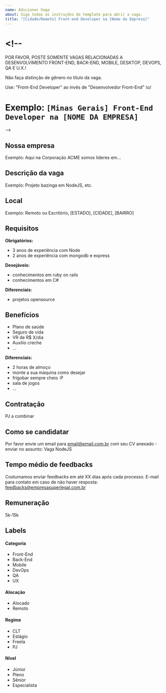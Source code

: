 ```yaml
---
name: Adicionar Vaga
about: Siga todas as instruções do template para abrir a vaga.
title: "[Cidade/Remoto] Front-end Developer na [Nome da Empresa]"
---
```


# <!--

POR FAVOR, POSTE SOMENTE VAGAS RELACIONADAS A DESENVOLVIMENTO FRONT-END, BACK-END, MOBILE, DESKTOP, DEVOPS, QA E U.X.!

Não faça distinção de gênero no título da vaga.

Use: "Front-End Developer" ao invés de
"Desenvolvedor Front-End" \o/

# Exemplo: `[Minas Gerais] Front-End Developer na [NOME DA EMPRESA]`

-->

## Nossa empresa

Exemplo: Aqui na Corporação ACME somos líderes em...

## Descrição da vaga

Exemplo: Projeto bazinga em NodeJS, etc.

## Local

Exemplo: Remoto ou Escritório, [ESTADO], [CIDADE], [BAIRRO]

## Requisitos

**Obrigatórios:**

- 3 anos de experiência com Node
- 2 anos de experiência com mongodb e express

**Desejáveis:**

- conhecimentos em ruby on rails
- conhecimentos em C#

**Diferenciais:**

- projetos opensource

## Benefícios

- Plano de saúde
- Seguro de vida
- VR de R\$ X/dia
- Auxílio creche
- ...

**Diferenciais:**

- 2 horas de almoço
- monte a sua máquina como desejar
- frigobar sempre cheio :P
- sala de jogos
- ...

## Contratação

PJ a combinar

## Como se candidatar

Por favor envie um email para email@email.com.br com seu CV anexado - enviar no assunto: Vaga NodeJS

## Tempo médio de feedbacks

Costumamos enviar feedbacks em até XX dias após cada processo.
E-mail para contato em caso de não haver resposta: feedbacks@empresasuperlegal.com.br

## Remuneração

5k-15k

## Labels

<!-- retire os labels que não fazem sentido à vaga -->

#### Categoria

- Front-End
- Back-End
- Mobile
- DevOps
- QA
- UX

#### Alocação

- Alocado
- Remoto

#### Regime

- CLT
- Estágio
- Freela
- PJ

#### Nível

- Júnior
- Pleno
- Sênior
- Especialista
